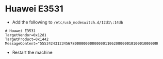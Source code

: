 # Huawei E3531
- Add the following to `/etc/usb_modeswitch.d/12d1\:14db`
```
# Huawei E3531
TargetVendor=0x12d1
TargetProduct=0x1442
MessageContent="55534243123456780000000000000011062000000101000100000000000000"
```
- Restart the machine
